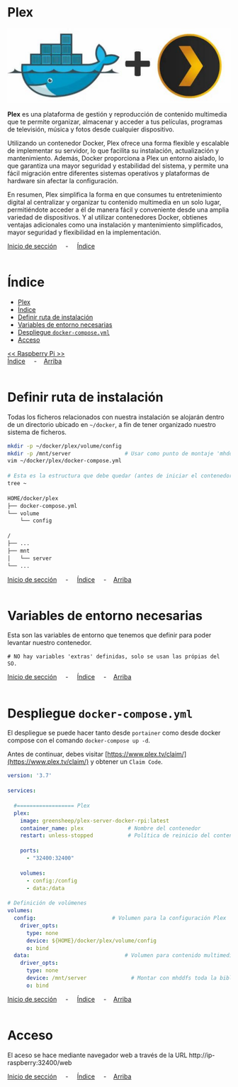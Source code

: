 # Plex

![Header](../../img/ima-raspberrypi-servicios-plex-header-01.png)

**Plex** es una plataforma de gestión y reproducción de contenido multimedia que te permite organizar, almacenar y acceder a tus películas, programas de televisión, música y fotos desde cualquier dispositivo. 

Utilizando un contenedor Docker, Plex ofrece una forma flexible y escalable de implementar su servidor, lo que facilita su instalación, actualización y mantenimiento. Además, Docker proporciona a Plex un entorno aislado, lo que garantiza una mayor seguridad y estabilidad del sistema, y permite una fácil migración entre diferentes sistemas operativos y plataformas de hardware sin afectar la configuración.

En resumen, Plex simplifica la forma en que consumes tu entretenimiento digital al centralizar y organizar tu contenido multimedia en un solo lugar, permitiéndote acceder a él de manera fácil y conveniente desde una amplia variedad de dispositivos. Y al utilizar contenedores Docker, obtienes ventajas adicionales como una instalación y mantenimiento simplificados, mayor seguridad y flexibilidad en la implementación.


[Inicio de sección](#plex) &nbsp; &nbsp; - &nbsp; &nbsp; [Índice](#índice)
<br><br>

# Índice
- [Plex](#plex)
- [Índice](#índice)
- [Definir ruta de instalación](#definir-ruta-de-instalación)
- [Variables de entorno necesarias](#variables-de-entorno-necesarias)
- [Despliegue `docker-compose.yml`](#despliegue-docker-composeyml)
- [Acceso](#acceso)

[<< Raspberry Pi >>](../raspberrypi.md)<br>
[Índice](#índice) &nbsp; &nbsp; - &nbsp; &nbsp;[Arriba](#plex)
<br><br>

# Definir ruta de instalación
Todas los ficheros relacionados con nuestra instalación se alojarán dentro de un directorio ubicado en `~/docker`, a fin de tener organizado nuestro sistema de ficheros.

```bash
mkdir -p ~/docker/plex/volume/config
mkdir -p /mnt/server                 # Usar como punto de montaje 'mhddfs' posteriormente.
vim ~/docker/plex/docker-compose.yml

# Esta es la estructura que debe quedar (antes de iniciar el contenedor)
tree ~

HOME/docker/plex
├── docker-compose.yml
└── volume
    └── config

/
├── ...
├── mnt
│   └── server
└── ...
```


[Inicio de sección](#definir-ruta-de-instalación) &nbsp; &nbsp; - &nbsp; &nbsp; [Índice](#índice) &nbsp; &nbsp; - &nbsp; &nbsp;[Arriba](#plex)
<br><br>

# Variables de entorno necesarias
Esta son las variables de entorno que tenemos que definir para poder levantar nuestro contenedor.

```.env
# NO hay variables 'extras' definidas, solo se usan las própias del SO.
```

[Inicio de sección](#variables-de-entorno-necesarias) &nbsp; &nbsp; - &nbsp; &nbsp; [Índice](#índice) &nbsp; &nbsp; - &nbsp; &nbsp;[Arriba](#plex)
<br><br>

# Despliegue `docker-compose.yml`
El despliegue se puede hacer tanto desde `portainer` como desde docker compose con el comando `docker-compose up -d`.

Antes de continuar, debes visitar [https://www.plex.tv/claim/](https://www.plex.tv/claim/) y obtener un `Claim Code`.

```yaml
version: '3.7'

services:

  #================== Plex
  plex:
    image: greensheep/plex-server-docker-rpi:latest
    container_name: plex              # Nombre del contenedor
    restart: unless-stopped           # Política de reinicio del contenedor

    ports:
      - "32400:32400"
      
    volumes:
      - config:/config
      - data:/data

# Definición de volúmenes
volumes:
  config:                        # Volumen para la configuración Plex
    driver_opts:
      type: none
      device: ${HOME}/docker/plex/volume/config
      o: bind
  data:                              # Volumen para contenido multimedia
    driver_opts:
      type: none
      device: /mnt/server              # Montar con mhddfs toda la biblioteca multimedia
      o: bind
```

[Inicio de sección](#despliegue-docker-composeyml) &nbsp; &nbsp; - &nbsp; &nbsp; [Índice](#índice) &nbsp; &nbsp; - &nbsp; &nbsp;[Arriba](#plex)
<br><br>

# Acceso
El aceso se hace mediante navegador web a través de la URL http://ip-raspberry:32400/web


[Inicio de sección](#acceso) &nbsp; &nbsp; - &nbsp; &nbsp; [Índice](#índice) &nbsp; &nbsp; - &nbsp; &nbsp;[Arriba](#plex)
<br><br>